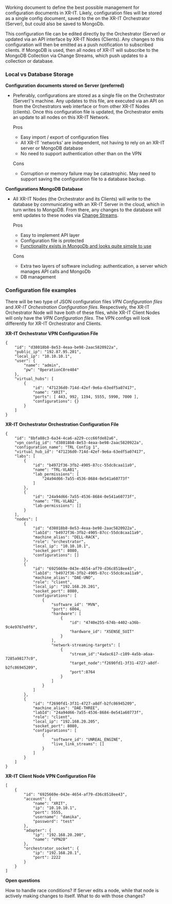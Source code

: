 Working document to define the best possible management for configuration documents in XR-IT. Likely, configuration files will be stored as a single config document, saved to the on the XR-IT Orchestrator (Server), but could also be saved to MongoDb.

This configuration file can be edited directly by the Orchestrator (Server) or updated via an API interface by XR-IT Nodes (Clients). Any changes to this configuration will then be emitted as a push notification to subscribed clients. If MongoDB is used, then all nodes of XR-IT will subscribe to the MongoDB Collection via Change Streams, which push updates to a collection or database.

<h3>Local vs Database Storage</h3>
<b>Configuration documents stored on Server (preferred)</b>

- Preferably, configurations are stored as a single file on the Orchestrator (Server)'s machine. Any updates to this file, are executed via an API on from the Orchestrators web interface or from other XR-IT Nodes (clients). Once this configuration file is updated, the Orchestrator emits an update to all nodes on this XR-IT Network.

	Pros
	- Easy import / export of configuration files
	- All XR-IT 'networks' are independent, not having to rely on an XR-IT server or MongoDB database
	- No need to support authentication other than on the VPN
	
	Cons
	- Corruption or memory failure may be catastrophic. May need to support saving the configuration file to a database backup.

<b>Configurations MongoDB Database</b>

- All XR-IT Nodes (the Orchestrator and its Clients) will write to the database by communicating with an XR-IT Server in the cloud, which in turn writes to MongoDB. From there, any changes to the database will emit updates to these nodes via [Change Streams](https://www.mongodb.com/docs/manual/changeStreams/).

	Pros
	- Easy to implement API layer
	- Configuration file is protected
	- [Functionality exists in MongoDb and looks quite simple to use](https://www.mongodb.com/docs/manual/changeStreams/)
	
	Cons
	- Extra two layers of software including: authentication, a server which manages API calls and MongoDb
	- DB management

<h3>Configuration file examples</h3>
There will be two type of JSON configuration files <i>VPN Configuration files</i> and <i>XR-IT Orchestration Configuration files</i>. Respectively, the XR-IT Orchestrator Node will have both of these files, while XR-IT Client Nodes will only have the <i>VPN Configuration files</i>. The VPN configs will look differently for XR-IT Orchestrator and Clients. 

<b> XR-IT Orchestrator VPN Configuration File </b>

```
{
	"id": "d38018b8-8e53-4eaa-be98-2aac5820922a",
	"public_ip": "192.87.95.201",
	"local_ip": "10.10.10.1",
	"user": {
		"name": "admin",
		"pw": "0perationC0re404"
	},
	"virtual_hubs": [
		{
			"id": "471236d0-714d-42ef-9e6a-63edf5a07417",
			"name": "XRIT",
			"ports": [ 443, 992, 1194, 5555, 5990, 7000 ],
			"configurations": {}
		}
	]
}
```

 <b>XR-IT Orchestrator Orchestration Configuration File</b>

```
{
    "id": "8bfa88c3-6a34-4ca6-a229-ccc66fde82a6",
    "vpn_config_id": "d38018b8-8e53-4eaa-be98-2aac5820922a",
    "configuration_name": "TRL Config 1",
    "virtual_hub_id": "471236d0-714d-42ef-9e6a-63edf5a07417",
    "labs": [
        {
            "id": "b4972f36-3fb2-4905-87cc-55dc8caa11a9",
            "name": "TRL-VLAB1",
            "lab_permissions": [
                "24a94d66-7a55-4536-8684-0e541a60773f"
            ]
        },
        {
            "id": "24a94d66-7a55-4536-8684-0e541a60773f",
            "name": "TRL-VLAB2",
            "lab-permissions": []
        }
    ],
    "nodes": [
        {
            "id": "d38018b8-8e53-4eaa-be98-2aac5820922a",
            "labId": "b4972f36-3fb2-4905-87cc-55dc8caa11a9",
            "machine_alias": "DELL-RACK",
            "role": "orchestrator",
            "local_ip": "10.10.10.1",
            "socket_port": 8080,
            "configurations": []
        },
        {
            "id": "6925669e-043e-4654-af79-d36c8518ee43",
            "labId": "b4972f36-3fb2-4905-87cc-55dc8caa11a9",
            "machine_alias": "DAE-UNO",
            "role": "client",
            "local_ip": "192.168.20.201",
            "socket_port": 8080,
            "configurations": [
                {
                    "software_id": "MVN",
                    "port": 6004,
                    "hardware": [
                        {
                            "id": "4740e255-674b-4402-a36b-9c4e9767e0f6",
                            "hardware_id": "XSENSE_SUIT"
                        }
                    ],
                    "network-streaming-targets": [
                        {
                            "stream_id":"4adac617-c109-4a5b-a6aa-7285a98177c0",
                            "target_node":"f2690fd1-3f31-4727-a8df-b2fc86945209",
                            "port":8764
                        }
                    ]
                }
            ]
        },
        {
            "id": "f2690fd1-3f31-4727-a8df-b2fc86945209",
            "machine_alias": "DAE-THREE",
            "labId": "24a94d66-7a55-4536-8684-0e541a60773f",
            "role": "client",
            "local_ip": "192.168.20.205",
            "socket_port": 8080,
            "configurations": [
                {
                    "software_id": "UNREAL_ENGINE",
                    "live_link_streams": []
                }
            ]
        }
    ]
}

```

<b> XR-IT Client Node VPN Configuration File </b>

```
[
    {
        "id": "6925669e-043e-4654-af79-d36c8518ee43",
        "account": {
            "name": "XRIT",
            "ip": "10.10.10.1",
            "port": 5555,
            "username": "damika",
            "password": "test"
        },
        "adapter": {
            "ip": "192.168.20.200",
            "name": "VPN20"
        },
        "orchestrator_socket": {
            "ip": "192.168.20.1",
            "port": 2222
        }
    }
]
```

**Open questions**

How to handle race conditions? If Server edits a node, while that node is actively making changes to itself. What to do with those changes?